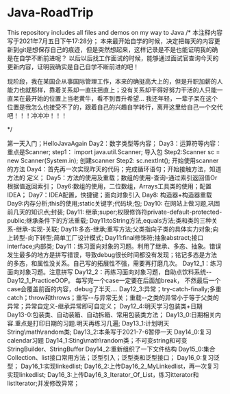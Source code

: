 # Java-RoadTrip
This repository includes all files and demos on my way to Java
/*
本注释内容写于2021年7月五日下午17:28分；
本来最开始自学的时候，决定把每天的内容更新到git是想保存自己的痕迹，但是突然想起来，这样记录是不是也能证明我的确是在自学不断前进呢？
以后以后找工作面试的时候，能够通过面试官查询今天的更新内容，证明我确实是自己自学不断前进的吧！

现阶段，我在某国企从事国际管理工作，本来的确挺高大上的，但是升职加薪的人能力也就那样，靠着关系却一直扶摇直上；没有关系却干得好努力干活的人只能一直呆在最开始的位置上当老黄牛，看不到晋升希望...
我还年轻，一辈子呆在这个位置是我怎么也接受不了的，跟着自己的兴趣自学转行，离开这里给自己一个交代吧！！！冲冲冲！！！

*/

第一天入门；HelloJavaAgain
Day2：数字类型等内容；
Day3：运算符等内容：
                重点是Scanner;
                step1： import java.util.Scanner;              导入包
                Step2:Scanner sc = new Scanner(System.in);      创建scanner
                Step2: sc.nextInt();                            开始使用scanner的方法
Day4：首先再一次实现昨天的代码；完成循环语句；开始接触方法，知道方法的 定义；
Day5：方法的使用及重载；数组的使用-查询-通过索引返回值Or根据值返回索引；
Day6:数组的使用，二位数组，Arrays工具类的使用；配置IDEA；
Day7：IDEA配置，快捷键；面向对象引入
Day8: 构造器+构造器重载
Day9:内存分析;this的使用;static关键字;代码块;包;
Day10: 在网站上做习题,巩固前几天的知识点;封装;
Day11: 继承;super;权限修饰符private-default-protected-public;继承条件下的方法重载;
Day11:toString方法,equals方法;类和类的三种关系-继承-实现-关联;
Day11:多态-继承;重写方法;父类指向子类的具体实力对象;向上转型-向下转型;简单工厂设计模式;
Day11:final修饰符;抽象abstract;接口interface;内部类;
Day11：练习面向对象的习题。利用了继承、多态、抽象。错误发生最多的地方是拼写错误，导致debug很长时间都没有发现；铭记多态是方法的多态，和属性没关系。自己写的拓展性不强，需要再打磨几次。
Day12_1：练习面向对象习题。注意拼写
Day12_2：再练习面向对象习题，自助点饮料系统--Day12_1_PracticeOOP。    每写完一个case一定要在后面加break， 不然最后一个case会覆盖前面的内容，debug了半天....
Day12_3:异常；try-catch-finally;多重catch；throw和throws；重写--与异常无关；重载--之类的异常小于等于父类的异常；异常自定义-继承异常即可自定义；
Day12_4:明天学习包装类+日期
Day13-0:包装类、自动装箱、自动拆箱、常用包装类方法；
Day13_0:日期相关内容.重点是打印日期的习题.明天再练习几遍;
Day13_1:计划明天String\math\random类;
Day13_2:本条写于2021-7-6暂停一天
Day14_0:复习calendar习题
Day14_1:Sting\math\random类；不可变string和可变StringBuilder、StringBuffer
Day14_2:重新组织了一下文件结构
Day15_0:集合Collection、list接口常用方法；泛型引入；泛型类和泛型接口；
Day16_0:复习泛型；
Day16_1:实现linkedlist;
Day16_2:上传Day16_2_MyLinkedlist，再一次复习实现linkedlist;
Day16_3:上传Day16_3_Iterator_Of_List，练习itterator和listIterator;并发修改异常；
